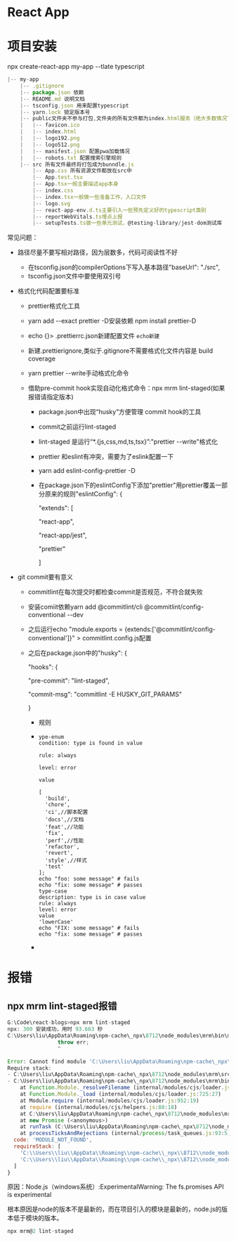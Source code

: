 # React App

# 项目安装

npx create-react-app my-app --tlate typescript

```js
|-- my-app
    |-- .gitignore
    |-- package.json 依赖
    |-- README.md 说明文档
    |-- tsconfig.json 用来配置typescript
    |-- yarn.lock 锁定版本号
    |-- public文件夹不参与打包,文件夹的所有文件都为index.html服务（绝大多数情况下不改动）
    |   |-- favicon.ico
    |   |-- index.html
    |   |-- logo192.png
    |   |-- logo512.png
    |   |-- manifest.json 配置pwa加载情况
    |   |-- robots.txt 配置搜索引擎规则
    |-- src 所有文件最终将打包成为bunndle.js
        |-- App.css 所有资源文件都放在src中
        |-- App.test.tsx
        |-- App.tsx一般主要描述app本身
        |-- index.css
        |-- index.tsx一般做一些准备工作，入口文件
        |-- logo.svg
        |-- react-app-env.d.ts主要引入一些预先定义好的typescript类别
        |-- reportWebVitals.ts埋点上报
        |-- setupTests.ts做一些单元测试，@testing-library/jest-dom测试库
```

常见问题：

- 路径尽量不要写相对路径，因为层数多，代码可阅读性不好

  - 在tsconfig.json的compilerOptions下写入基本路径"baseUrl": "./src",
  - tsconfig.json文件中要使用双引号

- 格式化代码配置要标准

  - prettier格式化工具

  - yarn add  --exact prettier -D安装依赖 npm install prettier-D

  - echo {}> .prettierrc.json新建配置文件 `echo新建`

  - 新建.prettierignore,类似于.gitignore不需要格式化文件内容是 build coverage

  - yarn prettier --write手动格式化命令

  - 借助pre-commit hook实现自动化格式命令：npx mrm lint-staged(如果报错请指定版本)

    - package.json中出现“husky”方便管理 commit hook的工具

    - commit之前运行lint-staged

    - lint-staged 是运行“*.{js,css,md,ts,tsx}”:"prettier --write"格式化

    - prettier 和eslint有冲突，需要为了eslink配置一下

    - yarn add eslint-config-prettier -D

    - 在package.json下的eslintConfig下添加"prettier"用prettier覆盖一部分原来的规则"eslintConfig": {

        "extends": [

         "react-app",

         "react-app/jest",

         "prettier"

        ]

- git commit要有意义

  - commitlint在每次提交时都检查commit是否规范，不符合就失败

  - 安装comiit依赖yarn add @commitlint/cli @commitlint/config-conventional --dev

  - 之后运行echo "module.exports = {extends:['@commitlint/config-conventional']}" > commitlint.config.js配置

  - 之后在package.json中的"husky": {

      "hooks": {

       "pre-commit": "lint-staged",

       "commit-msg": "commitlint -E HUSKY_GIT_PARAMS"

      }

    - 规则

    - ```
      ype-enum
      condition: type is found in value
      
      rule: always
      
      level: error
      
      value
      
      [
        'build',
        'chore',
        'ci',//脚本配置
        'docs',//文档
        'feat',//功能
        'fix',
        'perf',//性能
        'refactor',
        'revert',
        'style',//样式
        'test'
      ];
      echo "foo: some message" # fails
      echo "fix: some message" # passes
      type-case
      description: type is in case value
      rule: always
      level: error
      value
      'lowerCase'
      echo "FIX: some message" # fails
      echo "fix: some message" # passes
      ```

    - 

# 报错

## npx mrm lint-staged报错

```js
G:\Code\react-blogs>npx mrm lint-staged
npx: 300 安装成功，用时 93.663 秒
C:\Users\liu\AppData\Roaming\npm-cache\_npx\8712\node_modules\mrm\bin\mrm.js:55
                throw err;
                ^

Error: Cannot find module 'C:\Users\liu\AppData\Roaming\npm-cache\_npx\8712\lib\node_modules\mrm-task-lint-staged'
Require stack:
- C:\Users\liu\AppData\Roaming\npm-cache\_npx\8712\node_modules\mrm\src\index.js
- C:\Users\liu\AppData\Roaming\npm-cache\_npx\8712\node_modules\mrm\bin\mrm.js
    at Function.Module._resolveFilename (internal/modules/cjs/loader.js:880:15)
    at Function.Module._load (internal/modules/cjs/loader.js:725:27)
    at Module.require (internal/modules/cjs/loader.js:952:19)
    at require (internal/modules/cjs/helpers.js:88:18)
    at C:\Users\liu\AppData\Roaming\npm-cache\_npx\8712\node_modules\mrm\src\index.js:164:18
    at new Promise (<anonymous>)
    at runTask (C:\Users\liu\AppData\Roaming\npm-cache\_npx\8712\node_modules\mrm\src\index.js:154:9)
    at processTicksAndRejections (internal/process/task_queues.js:93:5) {
  code: 'MODULE_NOT_FOUND',
  requireStack: [
    'C:\\Users\\liu\\AppData\\Roaming\\npm-cache\\_npx\\8712\\node_modules\\mrm\\src\\index.js',
    'C:\\Users\\liu\\AppData\\Roaming\\npm-cache\\_npx\\8712\\node_modules\\mrm\\bin\\mrm.js'
  ]
}
```

原因：Node.js（windows系统）:ExperimentalWarning: The fs.promises API is experimental

根本原因是node的版本不是最新的，而在项目引入的模块是最新的，node.js的版本低于模块的版本。

```js
npx mrm@2 lint-staged
```

